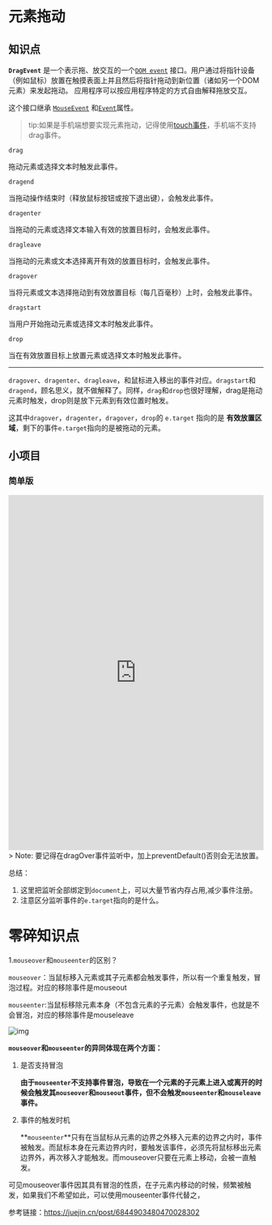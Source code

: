 # 元素拖动

## 知识点

**`DragEvent`** 是一个表示拖、放交互的一个[`DOM event`](https://developer.mozilla.org/zh-CN/docs/Web/API/Event) 接口。用户通过将指针设备（例如鼠标）放置在触摸表面上并且然后将指针拖动到新位置（诸如另一个DOM元素）来发起拖动。 应用程序可以按应用程序特定的方式自由解释拖放交互。

这个接口继承 [`MouseEvent`](https://developer.mozilla.org/zh-CN/docs/Web/API/MouseEvent) 和[`Event`](https://developer.mozilla.org/zh-CN/docs/Web/API/Event)属性。



> tip:如果是手机端想要实现元素拖动，记得使用[touch事件](https://developer.mozilla.org/zh-CN/docs/Web/API/TouchEvent)，手机端不支持drag事件。

```
drag 
```

拖动元素或选择文本时触发此事件。

```
dragend
```

当拖动操作结束时（释放鼠标按钮或按下退出键），会触发此事件。

```
dragenter
```

当拖动的元素或选择文本输入有效的放置目标时，会触发此事件。

```
dragleave 
```

当拖动的元素或文本选择离开有效的放置目标时，会触发此事件。

```
dragover
```

当将元素或文本选择拖动到有效放置目标（每几百毫秒）上时，会触发此事件。

```
dragstart 
```

当用户开始拖动元素或选择文本时触发此事件。

```
drop
```

当在有效放置目标上放置元素或选择文本时触发此事件。

------

`dragover`、`dragenter`、`dragleave`，和鼠标进入移出的事件对应。`dragstart`和`dragend`，顾名思义，就不做解释了。同样，`drag`和`drop`也很好理解，drag是拖动元素时触发，drop则是放下元素到有效位置时触发。

这其中`dragover`，`dragenter`，`dragover`，`drop`的 `e.target` 指向的是 **有效放置区域**，剩下的事件`e.target`指向的是被拖动的元素。

## 小项目

### 简单版

<iframe height="700" style="width: 100%;" scrolling="no" title="Untitled" src="https://codepen.io/liujiaqi222/embed/jOLmxze?default-tab=html%2Cresult" frameborder="no" loading="lazy" allowtransparency="true" allowfullscreen="true">
  See the Pen <a href="https://codepen.io/liujiaqi222/pen/jOLmxze">
  Untitled</a> by liujiaqi222 (<a href="https://codepen.io/liujiaqi222">@liujiaqi222</a>)
  on <a href="https://codepen.io">CodePen</a>.
</iframe>
> Note: 要记得在dragOver事件监听中，加上preventDefault()否则会无法放置。

总结：

1. 这里把监听全部绑定到`document`上，可以大量节省内存占用,减少事件注册。
2. 注意区分监听事件的`e.target`指向的是什么。











# 零碎知识点

1.`mouseover`和`mouseenter`的区别？

`mouseover`：当鼠标移入元素或其子元素都会触发事件，所以有一个重复触发，冒泡过程。对应的移除事件是mouseout

`mouseenter`:当鼠标移除元素本身（不包含元素的子元素）会触发事件，也就是不会冒泡，对应的移除事件是mouseleave

![img](https://gitee.com/zyxbj/image-warehouse/raw/master/pics/202110260947495.png)

**`mouseover`和`mouseenter`的异同体现在两个方面：**

1. 是否支持冒泡

   **由于`mouseenter`不支持事件冒泡，导致在一个元素的子元素上进入或离开的时候会触发其`mouseover`和`mouseout`事件，但不会触发`mouseenter`和`mouseleave`事件。**

2. 事件的触发时机

   **`mouseenter`**只有在当鼠标从元素的边界之外移入元素的边界之内时，事件被触发。而鼠标本身在元素边界内时，要触发该事件，必须先将鼠标移出元素边界外，再次移入才能触发。而mouseover只要在元素上移动，会被一直触发。

 





可见mouseover事件因其具有冒泡的性质，在子元素内移动的时候，频繁被触发，如果我们不希望如此，可以使用mouseenter事件代替之，

参考链接：https://juejin.cn/post/6844903480470028302